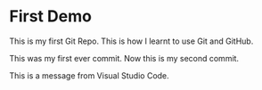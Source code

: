 # First Demo

This is my first Git Repo. This is how I learnt to use Git and GitHub.

This was my first ever commit. Now this is my second commit.

This is a message from Visual Studio Code.